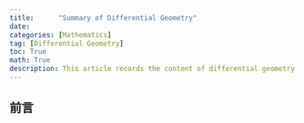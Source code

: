 ```yaml
---
title:      "Summary of Differential Geometry"
date:   
categories: [Mathematics]
tag: [Differential Geometry]
toc: True
math: True
description: This article records the content of differential geometry from the first five chapters of Professor Liang Canbin's 'Introduction to Differential Geometry and General Relativity, Volume I'.
---
```


## 前言



   
   


   
   